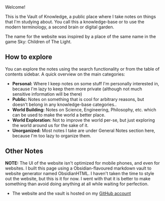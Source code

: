 Welcome!

This is the Vault of Knowledge, a public place where I take notes on things that I'm studying about. You call this a knowledge-base or to use the modern terminology, a second brain or digital garden.

The name for the website was inspired by a place of the same name in the game Sky: Children of The Light.

## How to explore
You can explore the notes using the search functionality or from the table of contents sidebar. A quick overview on the main categories:

- **Personal:** Where I keep notes on some stuff I'm personally interested in, because I'm lazy to keep them more private (although not much sensitive information will be there)
- **Public:** Notes on something that is cool for arbitrary reasons, but doesn't belong in any knowledge-base categories..
- **World Building:** Notes on Science, Engineering, Philosophy, etc. which can be used to make the world a better place.
- **World Exploration:** Not to improve the world per-se, but just exploring the world around us for the sake of it.
- **Unorganized:** Most notes I take are under General Notes section here, because I'm too lazy to organize them.

## Other Notes
**NOTE:** The UI of the website isn't optimized for mobile phones, and even for websites. I built this page using a Obsidian-flavoured markdown vault to website generator named ObsidianHTML. I haven't taken the time to style out the website, but this is it for now. I went with that it is better to make something than avoid doing anything at all while waiting for perfection.

- The website and the vault is hosted on my [GitHub account](https://github.com/blacklightpy/vaultofknowledge)